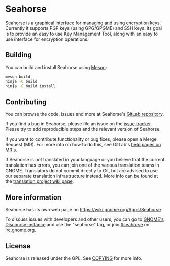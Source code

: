# Seahorse
Seahorse is a graphical interface for managing and using encryption keys.
Currently it supports PGP keys (using GPG/GPGME) and SSH keys. Its goal is to
provide an easy to use Key Management Tool, along with an easy to use interface
for encryption operations.

## Building
You can build and install Seahorse using [Meson]:
```sh
meson build
ninja -C build
ninja -C build install
```

## Contributing
You can browse the code, issues and more at Seahorse's [GitLab repository].

If you find a bug in Seahorse, please file an issue on the [issue tracker].
Please try to add reproducible steps and the relevant version of Seahorse.

If you want to contribute functionality or bug fixes, please open a Merge
Request (MR). For more info on how to do this, see GitLab's [help pages on
MR's].

If Seahorse is not translated in your language or you believe that the
current translation has errors, you can join one of the various translation
teams in GNOME. Translators do not commit directly to Git, but are advised to
use our separate translation infrastructure instead. More info can be found at
the [translation project wiki page].

## More information
Seahorse has its own web page on https://wiki.gnome.org/Apps/Seahorse.

To discuss issues with developers and other users, you can go to [GNOME's
Discourse instance] and use the "seahorse" tag, or join [#seahorse] on
irc.gnome.org.

## License
Seahorse is released under the GPL. See [COPYING] for more info.


[GNOME]: https://www.gnome.org
[Meson]: http://mesonbuild.com
[GitLab repository]: https://gitlab.gnome.org/GNOME/seahorse
[help pages on MR's]: https://docs.gitlab.com/ee/gitlab-basics/add-merge-request.html
[issue tracker]: https://gitlab.gnome.org/GNOME/seahorse/issues
[translation project wiki page]: https://wiki.gnome.org/TranslationProject/
[GNOME's Discourse instance]: https://discourse.gnome.org
[#seahorse]: irc://irc.gnome.org/seahorse
[COPYING]: https://gitlab.gnome.org/GNOME/seahorse/COPYING
